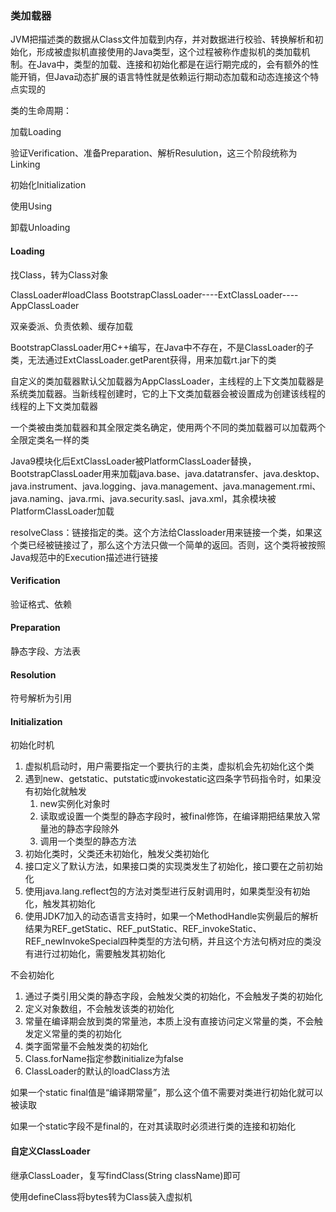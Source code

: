 ### 类加载器

JVM把描述类的数据从Class文件加载到内存，并对数据进行校验、转换解析和初始化，形成被虚拟机直接使用的Java类型，这个过程被称作虚拟机的类加载机制。在Java中，类型的加载、连接和初始化都是在运行期完成的，会有额外的性能开销，但Java动态扩展的语言特性就是依赖运行期动态加载和动态连接这个特点实现的

类的生命周期：

加载Loading

验证Verification、准备Preparation、解析Resulution，这三个阶段统称为Linking

初始化Initialization

使用Using

卸载Unloading

#### Loading

找Class，转为Class对象

ClassLoader#loadClass        BootstrapClassLoader----ExtClassLoader----AppClassLoader

双亲委派、负责依赖、缓存加载

BootstrapClassLoader用C++编写，在Java中不存在，不是ClassLoader的子类，无法通过ExtClassLoader.getParent获得，用来加载rt.jar下的类

自定义的类加载器默认父加载器为AppClassLoader，主线程的上下文类加载器是系统类加载器。当新线程创建时，它的上下文类加载器会被设置成为创建该线程的线程的上下文类加载器

一个类被由类加载器和其全限定类名确定，使用两个不同的类加载器可以加载两个全限定类名一样的类

Java9模块化后ExtClassLoader被PlatformClassLoader替换，BootstrapClassLoader用来加载java.base、java.datatransfer、java.desktop、java.instrument、java.logging、java.management、java.management.rmi、java.naming、java.rmi、java.security.sasl、java.xml，其余模块被PlatformClassLoader加载

resolveClass：链接指定的类。这个方法给Classloader用来链接一个类，如果这个类已经被链接过了，那么这个方法只做一个简单的返回。否则，这个类将被按照Java规范中的Execution描述进行链接

#### Verification

验证格式、依赖

####  Preparation

静态字段、方法表

#### Resolution

符号解析为引用

#### Initialization

初始化时机

1. 虚拟机启动时，用户需要指定一个要执行的主类，虚拟机会先初始化这个类
2. 遇到new、getstatic、putstatic或invokestatic这四条字节码指令时，如果没有初始化就触发
    1. new实例化对象时
    2. 读取或设置一个类型的静态字段时，被final修饰，在编译期把结果放入常量池的静态字段除外
    3. 调用一个类型的静态方法
3. 初始化类时，父类还未初始化，触发父类初始化
4. 接口定义了默认方法，如果接口类的实现类发生了初始化，接口要在之前初始化
5. 使用java.lang.reflect包的方法对类型进行反射调用时，如果类型没有初始化，触发其初始化
6. 使用JDK7加入的动态语言支持时，如果一个MethodHandle实例最后的解析结果为REF_getStatic、REF_putStatic、REF_invokeStatic、REF_newInvokeSpecial四种类型的方法句柄，并且这个方法句柄对应的类没有进行过初始化，需要触发其初始化

不会初始化

1. 通过子类引用父类的静态字段，会触发父类的初始化，不会触发子类的初始化
2. 定义对象数组，不会触发该类的初始化
3. 常量在编译期会放到类的常量池，本质上没有直接访问定义常量的类，不会触发定义常量的类的初始化
4. 类字面常量不会触发类的初始化
5. Class.forName指定参数initialize为false
6. ClassLoader的默认的loadClass方法

如果一个static final值是“编译期常量”，那么这个值不需要对类进行初始化就可以被读取

如果一个static字段不是final的，在对其读取时必须进行类的连接和初始化

#### 自定义ClassLoader

继承ClassLoader，复写findClass(String className)即可

使用defineClass将bytes转为Class装入虚拟机